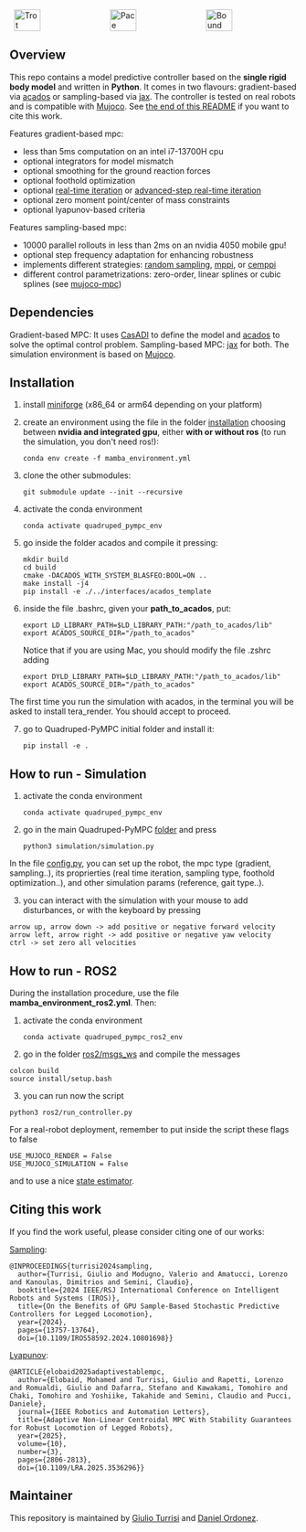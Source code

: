 <div style="display: flex; justify-content: space-around;">
  <img src="./gifs/aliengo_trot.gif" alt="Trot" width="30%">
  <img src="./gifs/hyqreal_pace.gif" alt="Pace" width="30%">
  <img src="./gifs/go2_bound.gif" alt="Bound" width="30%">
</div>


## Overview
This repo contains a model predictive controller based on the **single rigid body model** and written in **Python**. It comes in two flavours: gradient-based via [acados](https://github.com/acados/acados) or sampling-based via [jax](https://github.com/google/jax). The controller is tested on real robots and is compatible with [Mujoco](https://mujoco.org/). See [the end of this README](https://github.com/iit-DLSLab/Quadruped-PyMPC?tab=readme-ov-file#citing-this-work) if you want to cite this work.


Features gradient-based mpc:
- less than 5ms computation on an intel i7-13700H cpu 
- optional integrators for model mismatch
- optional smoothing for the ground reaction forces 
- optional foothold optimization
- optional [real-time iteration](http://cse.lab.imtlucca.it/~bemporad/publications/papers/ijc_rtiltv.pdf) or [advanced-step real-time iteration](https://arxiv.org/pdf/2403.07101.pdf)
- optional zero moment point/center of mass constraints
- optional lyapunov-based criteria


Features sampling-based mpc:
- 10000 parallel rollouts in less than 2ms on an nvidia 4050 mobile gpu!
- optional step frequency adaptation for enhancing robustness
- implements different strategies: [random sampling](https://arxiv.org/pdf/2212.00541.pdf), [mppi](https://sites.gatech.edu/acds/mppi/), or [cemppi](https://arxiv.org/pdf/2203.16633.pdf) 
- different control parametrizations: zero-order, linear splines or cubic splines (see [mujoco-mpc](https://arxiv.org/pdf/2212.00541.pdf))



## Dependencies
Gradient-based MPC: It uses [CasADI](https://web.casadi.org/) to define the model and [acados](https://github.com/acados/acados) to solve the optimal control problem. Sampling-based MPC: [jax](https://github.com/google/jax) for both. The simulation environment is based on [Mujoco](https://mujoco.org/).

## Installation

1. install [miniforge](https://github.com/conda-forge/miniforge/releases) (x86_64 or arm64 depending on your platform)

2. create an environment using the file in the folder [installation](https://github.com/iit-DLSLab/Quadruped-PyMPC/tree/main/installation) choosing between **nvidia and integrated gpu**, either **with or without ros** (to run the simulation, you don't need ros!):

    `conda env create -f mamba_environment.yml`


3. clone the other submodules:

    `git submodule update --init --recursive`
    
4. activate the conda environment

    `conda activate quadruped_pympc_env`

5. go inside the folder acados and compile it pressing:
    
    ```
    mkdir build
    cd build
    cmake -DACADOS_WITH_SYSTEM_BLASFEO:BOOL=ON ..
    make install -j4
    pip install -e ./../interfaces/acados_template
    ```

6. inside the file .bashrc, given your **path_to_acados**, put:
    
    ```
    export LD_LIBRARY_PATH=$LD_LIBRARY_PATH:"/path_to_acados/lib"
    export ACADOS_SOURCE_DIR="/path_to_acados"
    ```

    Notice that if you are using Mac, you should modify the file .zshrc adding
    
    ```
    export DYLD_LIBRARY_PATH=$LD_LIBRARY_PATH:"/path_to_acados/lib"
    export ACADOS_SOURCE_DIR="/path_to_acados"
    ```

The first time you run the simulation with acados, in the terminal you will be asked to install tera_render. You should accept to proceed.


7. go to Quadruped-PyMPC initial folder and install it:

    ```
    pip install -e .
    ```

## How to run - Simulation

1. activate the conda environment
   
   ```
   conda activate quadruped_pympc_env
   ```

2. go in the main Quadruped-PyMPC [folder](https://github.com/iit-DLSLab/Quadruped-PyMPC) and press
   
   ```
   python3 simulation/simulation.py
   ```

In the file [config.py](https://github.com/iit-DLSLab/Quadruped-PyMPC/blob/main/quadruped_pympc/config.py), you can set up the robot, the mpc type (gradient, sampling..), its proprierties (real time iteration, sampling type, foothold optimization..), and other simulation params (reference, gait type..). 

3. you can interact with the simulation with your mouse to add disturbances, or with the keyboard by pressing
```
arrow up, arrow down -> add positive or negative forward velocity
arrow left, arrow right -> add positive or negative yaw velocity
ctrl -> set zero all velocities
```

## How to run - ROS2
During the installation procedure, use the file **mamba_environment_ros2.yml**. Then:

1. activate the conda environment
   
   ```
   conda activate quadruped_pympc_ros2_env
   ```

2. go in the folder [ros2/msgs_ws](https://github.com/iit-DLSLab/Quadruped-PyMPC/tree/main/ros2/msgs_ws) and compile the messages
  
  ```
  colcon build
  source install/setup.bash
  ```

3. you can run now the script

  ```
  python3 ros2/run_controller.py
  ```

For a real-robot deployment, remember to put inside the script these flags to false

  ```
  USE_MUJOCO_RENDER = False
  USE_MUJOCO_SIMULATION = False
  ```

and to use a nice [state estimator](https://github.com/iit-DLSLab/muse). 

## Citing this work

If you find the work useful, please consider citing one of our works: 

[Sampling](https://arxiv.org/abs/2403.11383):
```
@INPROCEEDINGS{turrisi2024sampling,
  author={Turrisi, Giulio and Modugno, Valerio and Amatucci, Lorenzo and Kanoulas, Dimitrios and Semini, Claudio},
  booktitle={2024 IEEE/RSJ International Conference on Intelligent Robots and Systems (IROS)}, 
  title={On the Benefits of GPU Sample-Based Stochastic Predictive Controllers for Legged Locomotion}, 
  year={2024},
  pages={13757-13764},
  doi={10.1109/IROS58592.2024.10801698}}
```
[Lyapunov](https://arxiv.org/abs/2409.01144):
```
@ARTICLE{elobaid2025adaptivestablempc,
  author={Elobaid, Mohamed and Turrisi, Giulio and Rapetti, Lorenzo and Romualdi, Giulio and Dafarra, Stefano and Kawakami, Tomohiro and Chaki, Tomohiro and Yoshiike, Takahide and Semini, Claudio and Pucci, Daniele},
  journal={IEEE Robotics and Automation Letters}, 
  title={Adaptive Non-Linear Centroidal MPC With Stability Guarantees for Robust Locomotion of Legged Robots}, 
  year={2025},
  volume={10},
  number={3},
  pages={2806-2813},
  doi={10.1109/LRA.2025.3536296}}
```

## Maintainer

This repository is maintained by [Giulio Turrisi](https://github.com/giulioturrisi) and [Daniel Ordonez](https://github.com/Danfoa).
